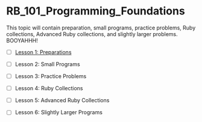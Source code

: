 # RB_101_Programming_Foundations
This topic will contain preparation, small programs, practice problems, Ruby collections, Advanced Ruby collections, and slightly larger problems. BOOYAHHH!

- [ ] [Lesson 1: Preparations](https://github.com/timsully/RB_101_Programming_Foundations/tree/master/lesson_01)

- [ ] Lesson 2: Small Programs

- [ ] Lesson 3: Practice Problems

- [ ] Lesson 4: Ruby Collections

- [ ] Lesson 5: Advanced Ruby Collections

- [ ] Lesson 6: Slightly Larger Programs

